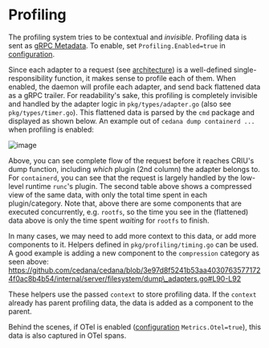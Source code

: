 # Profiling

The profiling system tries to be contextual and _invisible_. Profiling data is sent as [gRPC Metadata](https://grpc.io/docs/guides/metadata/). To enable, set `Profiling.Enabled=true` in [configuration](../get-started/configuration.md).

Since each adapter to a request (see [architecture](architecture.md)) is a well-defined single-responsibility function, it makes sense to profile each of them. When enabled, the daemon will profile each adapter, and send back flattened data as a gRPC trailer. For readability's sake, this profiling is completely invisible and handled by the adapter logic in `pkg/types/adapter.go` (also see `pkg/types/timer.go`). This flattened data is parsed by the `cmd` package and displayed as shown below. An example out of `cedana dump containerd ...` when profiling is enabled:

![image](https://github.com/user-attachments/assets/977a5423-e4d3-423e-89af-653c72bfce03)

Above, you can see complete flow of the request before it reaches CRIU's dump function, including _which_ plugin (2nd column) the adapter belongs to. For `containerd`, you can see that the request is largely handled by the low-level runtime `runc`'s plugin. The second table above shows a compressed view of the same data, with only the total time spent in each plugin/category. Note that, above there are some components that are executed concurrently, e.g. `rootfs`, so the time you see in the (flattened) data above is only the time spent _waiting_ for `rootfs` to finish.

In many cases, we may need to add more context to this data, or add more components to it. Helpers defined in `pkg/profiling/timing.go` can be used. A good example is adding a new component to the `compression` category as seen above: https://github.com/cedana/cedana/blob/3e97d8f5241b53aa40307635771724f0ac8b4b54/internal/server/filesystem/dump\_adapters.go#L90-L92

These helpers use the passed `context` to store profiling data. If the `context` already has parent profiling data, the data is added as a component to the parent.

Behind the scenes, if OTel is enabled ([configuration](../get-started/configuration.md) `Metrics.Otel=true`), this data is also captured in OTel spans.
